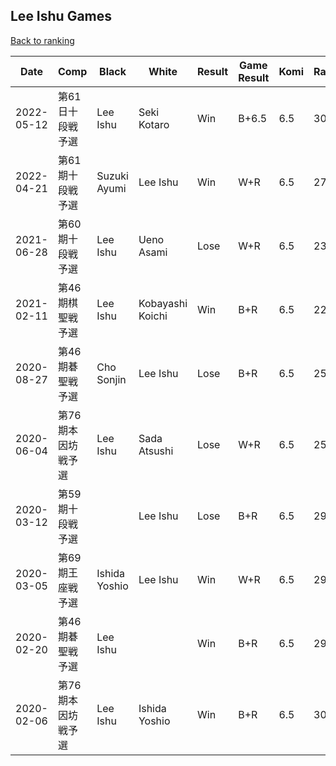 ## Lee Ishu Games

[Back to ranking](../../index.md)




| **Date** | **Comp** | **Black** | **White** | **Result** | **Game Result** | **Komi** | **Rating** | **Diff** | 
| --- | --- | --- | --- | --- | --- | --- | --- | --- |
| 2022-05-12 | 第61日十段戦予選 | Lee Ishu | Seki Kotaro | Win | B+6.5 | 6.5 | 3003 | 270 | 
| 2022-04-21 | 第61期十段戦予選 | Suzuki Ayumi | Lee Ishu | Win | W+R | 6.5 | 2733 | 361 | 
| 2021-06-28 | 第60期十段戦予選 | Lee Ishu | Ueno Asami | Lose | W+R | 6.5 | 2372 | 121 | 
| 2021-02-11 | 第46期棋聖戦予選 | Lee Ishu | Kobayashi Koichi | Win | B+R | 6.5 | 2251 | -281 | 
| 2020-08-27 | 第46期碁聖戦予選 | Cho Sonjin | Lee Ishu | Lose | B+R | 6.5 | 2532 | 3 | 
| 2020-06-04 | 第76期本因坊戦予選 | Lee Ishu | Sada Atsushi | Lose | W+R | 6.5 | 2529 | -375 | 
| 2020-03-12 | 第59期十段戦予選 |  | Lee Ishu | Lose | B+R | 6.5 | 2904 | -71 | 
| 2020-03-05 | 第69期王座戦予選 | Ishida Yoshio | Lee Ishu | Win | W+R | 6.5 | 2975 | 53 | 
| 2020-02-20 | 第46期碁聖戦予選 | Lee Ishu |  | Win | B+R | 6.5 | 2922 | -81 | 
| 2020-02-06 | 第76期本因坊戦予選 | Lee Ishu | Ishida Yoshio | Win | B+R | 6.5 | 3003 | missing |




